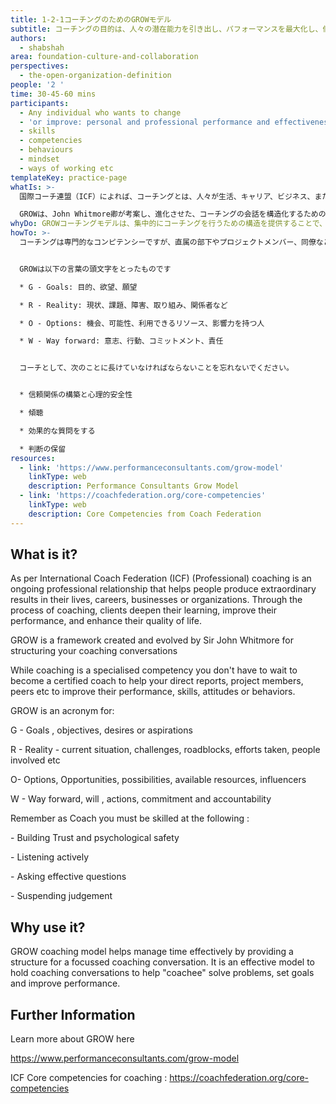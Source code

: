 ```yaml
---
title: 1-2-1コーチングのためのGROWモデル
subtitle: コーチングの目的は、人々の潜在能力を引き出し、パフォーマンスを最大化し、個人的および専門的な開発を促進することです。ここでは、コーチングのやり取りを構成するためのツールを紹介します。
authors:
  - shabshah
area: foundation-culture-and-collaboration
perspectives:
  - the-open-organization-definition
people: '2 '
time: 30-45-60 mins
participants:
  - Any individual who wants to change
  - 'or improve: personal and professional performance and effectiveness'
  - skills
  - competencies
  - behaviours
  - mindset
  - ways of working etc
templateKey: practice-page
whatIs: >-
  国際コーチ連盟（ICF）によれば、コーチングとは、人々が生活、キャリア、ビジネス、または組織において並外れた結果を生み出すことを支援する継続的な専門的関係であるとされています。コーチングのプロセスを通じて、クライアントは学びを深め、パフォーマンスを向上させ、生活の質を高めることができます。

  GROWは、John Whitmore卿が考案し、進化させた、コーチングの会話を構造化するためのフレームワークです。
whyDo: GROWコーチングモデルは、集中的にコーチングを行うための構造を提供することで、時間を効果的に管理することができます。コーチが問題を解決し、目標を設定し、パフォーマンスを向上させるための会話を行うための効果的なモデルです。
howTo: >-
  コーチングは専門的なコンピテンシーですが、直属の部下やプロジェクトメンバー、同僚などのパフォーマンス、スキル、態度、行動を向上させるために、認定コーチになる必要はありません。


  GROWは以下の言葉の頭文字をとったものです

  * G - Goals: 目的、欲望、願望

  * R - Reality: 現状、課題、障害、取り組み、関係者など

  * O - Options: 機会、可能性、利用できるリソース、影響力を持つ人

  * W - Way forward: 意志、行動、コミットメント、責任


  コーチとして、次のことに長けていなければならないことを忘れないでください。


  * 信頼関係の構築と心理的安全性

  * 傾聴

  * 効果的な質問をする

  * 判断の保留
resources:
  - link: 'https://www.performanceconsultants.com/grow-model'
    linkType: web
    description: Performance Consultants Grow Model
  - link: 'https://coachfederation.org/core-competencies'
    linkType: web
    description: Core Competencies from Coach Federation
---
```

## What is it?

As per International Coach Federation (ICF)  (Professional) coaching is an ongoing professional relationship that helps people produce extraordinary results in their lives, careers, businesses or organizations. Through the process of coaching, clients deepen their learning, improve their performance, and enhance their quality of life.

GROW is a framework created and evolved by Sir John Whitmore for structuring your coaching conversations

While coaching is a specialised competency you don't have to wait to become a certified coach to help your direct reports, project members, peers etc to improve their performance, skills, attitudes or behaviors.

GROW is an acronym for:

G - Goals , objectives, desires or aspirations

R - Reality - current situation, challenges, roadblocks, efforts taken, people involved etc

O- Options, Opportunities, possibilities, available resources, influencers

W - Way forward, will , actions, commitment and accountability

Remember as Coach you must be skilled at the following :

\- Building Trust and psychological safety

\- Listening actively

\- Asking effective questions

\- Suspending judgement

## Why use it?

GROW coaching model helps manage time effectively by providing a structure for a focussed coaching conversation. It is an effective model to hold coaching conversations to help "coachee" solve  problems, set goals and  improve performance.



## Further Information

Learn more about GROW here

<https://www.performanceconsultants.com/grow-model>

ICF Core competencies for coaching : <https://coachfederation.org/core-competencies>
